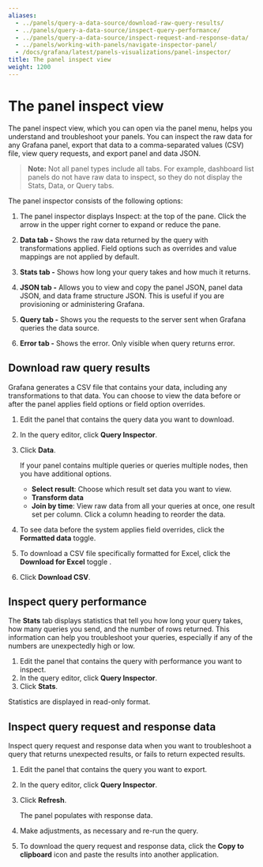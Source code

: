 ```yaml
---
aliases:
  - ../panels/query-a-data-source/download-raw-query-results/
  - ../panels/query-a-data-source/inspect-query-performance/
  - ../panels/query-a-data-source/inspect-request-and-response-data/
  - ../panels/working-with-panels/navigate-inspector-panel/
  - /docs/grafana/latest/panels-visualizations/panel-inspector/
title: The panel inspect view
weight: 1200
---
```


# The panel inspect view

The panel inspect view, which you can open via the panel menu, helps you understand and troubleshoot your panels. You can inspect the raw data for any Grafana panel, export that data to a comma-separated values (CSV) file, view query requests, and export panel and data JSON.

> **Note:** Not all panel types include all tabs. For example, dashboard list panels do not have raw data to inspect, so they do not display the Stats, Data, or Query tabs.

The panel inspector consists of the following options:

1. The panel inspector displays Inspect: <NameOfPanelBeingInspected> at the top of the pane. Click the arrow in the upper right corner to expand or reduce the pane.

2. **Data tab -** Shows the raw data returned by the query with transformations applied. Field options such as overrides and value mappings are not applied by default.

3. **Stats tab -** Shows how long your query takes and how much it returns.

4. **JSON tab -** Allows you to view and copy the panel JSON, panel data JSON, and data frame structure JSON. This is useful if you are provisioning or administering Grafana.

5. **Query tab -** Shows you the requests to the server sent when Grafana queries the data source.

6. **Error tab -** Shows the error. Only visible when query returns error.

## Download raw query results

Grafana generates a CSV file that contains your data, including any transformations to that data. You can choose to view the data before or after the panel applies field options or field option overrides.

1. Edit the panel that contains the query data you want to download.
1. In the query editor, click **Query Inspector**.
1. Click **Data**.

   If your panel contains multiple queries or queries multiple nodes, then you have additional options.

   - **Select result**: Choose which result set data you want to view.
   - **Transform data**
   - **Join by time**: View raw data from all your queries at once, one result set per column. Click a column heading to reorder the data.

1. To see data before the system applies field overrides, click the **Formatted data** toggle.
1. To download a CSV file specifically formatted for Excel, click the **Download for Excel** toggle .
1. Click **Download CSV**.

## Inspect query performance

The **Stats** tab displays statistics that tell you how long your query takes, how many queries you send, and the number of rows returned. This information can help you troubleshoot your queries, especially if any of the numbers are unexpectedly high or low.

1. Edit the panel that contains the query with performance you want to inspect.
1. In the query editor, click **Query Inspector**.
1. Click **Stats**.

Statistics are displayed in read-only format.

## Inspect query request and response data

Inspect query request and response data when you want to troubleshoot a query that returns unexpected results, or fails to return expected results.

1. Edit the panel that contains the query you want to export.
1. In the query editor, click **Query Inspector**.
1. Click **Refresh**.

   The panel populates with response data.

1. Make adjustments, as necessary and re-run the query.
1. To download the query request and response data, click the **Copy to clipboard** icon and paste the results into another application.
